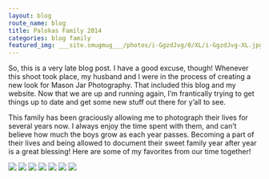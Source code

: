 ```yaml
---
layout: blog
route_name: blog
title: Palokas Family 2014
categories: blog family
featured_img: ___site.smugmug___/photos/i-GgzdJvg/0/XL/i-GgzdJvg-XL.jpg
---
```

So, this is a very late blog post. I have a good excuse, though! Whenever this shoot took place, my husband and I were in the process of creating a new look for Mason Jar Photography. That included this blog and my website. Now that we are up and running again, I’m frantically trying to get things up to date and get some new stuff out there for y’all to see. 

This family has been graciously allowing me to photograph their lives for several years now. I always enjoy the time spent with them, and can’t believe how much the boys grow as each year passes. Becoming a part of their lives and being allowed to document their sweet family year after year is a great blessing! Here are some of my favorites from our time together!

<img src="{{site.smugmug}}/photos/i-FSs37RX/0/XL/i-FSs37RX-XL.jpg"/>
<img src="{{site.smugmug}}/photos/i-sQFz7HC/0/XL/i-sQFz7HC-XL.jpg"/>
<img src="{{site.smugmug}}/photos/i-Wz7G4LZ/0/XL/i-Wz7G4LZ-XL.jpg"/>
<img src="{{site.smugmug}}/photos/i-St32Tkd/0/XL/i-St32Tkd-XL.jpg"/>
<img src="{{site.smugmug}}/photos/i-GgzdJvg/0/XL/i-GgzdJvg-XL.jpg"/>
<img src="{{site.smugmug}}/photos/i-dvSjkx6/0/XL/i-dvSjkx6-XL.jpg"/>
<img src="{{site.smugmug}}/photos/i-DWrXGK9/0/XL/i-DWrXGK9-XL.jpg"/>
